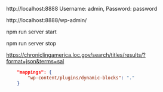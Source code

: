 
http://localhost:8888
Username: admin, 
Password: password

http://localhost:8888/wp-admin/

npm run server start


npm run server stop


https://chroniclingamerica.loc.gov/search/titles/results/?format=json&terms=sal

```json
	"mappings": {
		"wp-content/plugins/dynamic-blocks": "."
	}
```